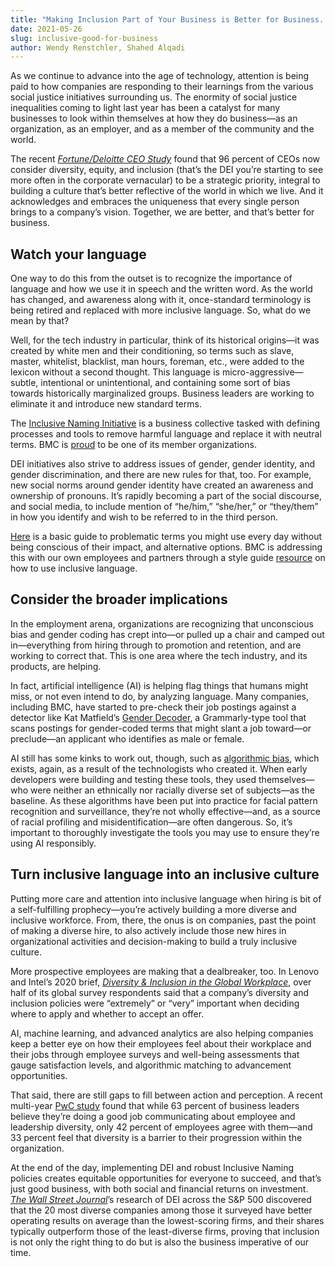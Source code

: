 ```yaml
---
title: "Making Inclusion Part of Your Business is Better for Business. Period."
date: 2021-05-26
slug: inclusive-good-for-business
author: Wendy Renstchler, Shahed Alqadi
---
```


As we continue to advance into the age of technology, attention is being paid to how companies are responding to their learnings from the various social justice initiatives surrounding us. The enormity of social justice inequalities coming to light last year has been a catalyst for many businesses to look within themselves at how they do business—as an organization, as an employer, and as a member of the community and the world.

The recent _[Fortune/Deloitte CEO Study](https://www2.deloitte.com/us/en/pages/chief-executive-officer/articles/ceo-survey-gauging-priorities.html)_ found that 96 percent of CEOs now consider diversity, equity, and inclusion (that’s the DEI you’re starting to see more often in the corporate vernacular) to be a strategic priority, integral to building a culture that’s better reflective of the world in which we live. And it acknowledges and embraces the uniqueness that every single person brings to a company’s vision. Together, we are better, and that’s better for business.


## Watch your language

One way to do this from the outset is to recognize the importance of language and how we use it in speech and the written word. As the world has changed, and awareness along with it, once-standard terminology is being retired and replaced with more inclusive language. So, what do we mean by that?

Well, for the tech industry in particular, think of its historical origins—it was created by white men and their conditioning, so terms such as slave, master, whitelist, blacklist, man hours, foreman, etc., were added to the lexicon without a second thought. This language is micro-aggressive—subtle, intentional or unintentional, and containing some sort of bias towards historically marginalized groups. Business leaders are working to eliminate it and introduce new standard terms.

The [Inclusive Naming Initiative](https://inclusivenaming.org/) is a business collective tasked with defining processes and tools to remove harmful language and replace it with neutral terms. BMC is [proud](https://www.bmc.com/corporate/corporate-responsibility-impact.html) to be one of its member organizations.

DEI initiatives also strive to address issues of gender, gender identity, and gender discrimination, and there are new rules for that, too. For example, new social norms around gender identity have created an awareness and ownership of pronouns. It’s rapidly becoming a part of the social discourse, and social media, to include mention of “he/him,” “she/her,” or “they/them” in how you identify and wish to be referred to in the third person.

[Here](https://inclusivenaming.org/language/word-list) is a basic guide to problematic terms you might use every day without being conscious of their impact, and alternative options. BMC is addressing this with our own employees and partners through a style guide [resource](https://s7280.pcdn.co/wp-content/uploads/2021/02/Language-compressed-3.pdf) on how to use inclusive language.


## Consider the broader implications

In the employment arena, organizations are recognizing that unconscious bias and gender coding has crept into—or pulled up a chair and camped out in—everything from hiring through to promotion and retention, and are working to correct that. This is one area where the tech industry, and its products, are helping.

In fact, artificial intelligence (AI) is helping flag things that humans might miss, or not even intend to do, by analyzing language. Many companies, including BMC, have started to pre-check their job postings against a detector like Kat Matfield’s [Gender Decoder](https://web.archive.org/web/20210209151822/http://gender-decoder.katmatfield.com/), a Grammarly-type tool that scans postings for gender-coded terms that might slant a job toward—or preclude—an applicant who identifies as male or female.

AI still has some kinks to work out, though, such as [algorithmic bias](https://www.youtube.com/watch?v=UG_X_7g63rY), which exists, again, as a result of the technologists who created it. When early developers were building and testing these tools, they used themselves—who were neither an ethnically nor racially diverse set of subjects—as the baseline. As these algorithms have been put into practice for facial pattern recognition and surveillance, they’re not wholly effective—and, as a source of racial profiling and misidentification—are often dangerous. So, it’s important to thoroughly investigate the tools you may use to ensure they’re using AI responsibly.


## Turn inclusive language into an inclusive culture

Putting more care and attention into inclusive language when hiring is bit of a self-fulfilling prophecy—you’re actively building a more diverse and inclusive workforce. From, there, the onus is on companies, past the point of making a diverse hire, to also actively include those new hires in organizational activities and decision-making to build a truly inclusive culture.

More prospective employees are making that a dealbreaker, too. In Lenovo and Intel’s 2020 brief, _[Diversity & Inclusion in the Global Workplace](https://news.lenovo.com/wp-content/uploads/2020/07/LENOVO_INTEL_D_I_Research-Brief_7.2020.pdf)_, over half of its global survey respondents said that a company’s diversity and inclusion policies were “extremely” or “very” important when deciding where to apply and whether to accept an offer.

AI, machine learning, and advanced analytics are also helping companies keep a better eye on how their employees feel about their workplace and their jobs through employee surveys and well-being assessments that gauge satisfaction levels, and algorithmic matching to advancement opportunities.

That said, there are still gaps to fill between action and perception. A recent multi-year [PwC study](https://www.pwc.com/gx/en/services/people-organisation/global-diversity-and-inclusion-survey.html) found that while 63 percent of business leaders believe they’re doing a good job communicating about employee and leadership diversity, only 42 percent of employees agree with them—and 33 percent feel that diversity is a barrier to their progression within the organization.

At the end of the day, implementing DEI and robust Inclusive Naming policies creates equitable opportunities for everyone to succeed, and that’s just good business, with both social and financial returns on investment. _[The Wall Street Journal](https://www.wsj.com/articles/the-business-case-for-more-diversity-11572091200)_’s research of DEI across the S&P 500 discovered that the 20 most diverse companies among those it surveyed have better operating results on average than the lowest-scoring firms, and their shares typically outperform those of the least-diverse firms, proving that inclusion is not only the right thing to do but is also the business imperative of our time.
